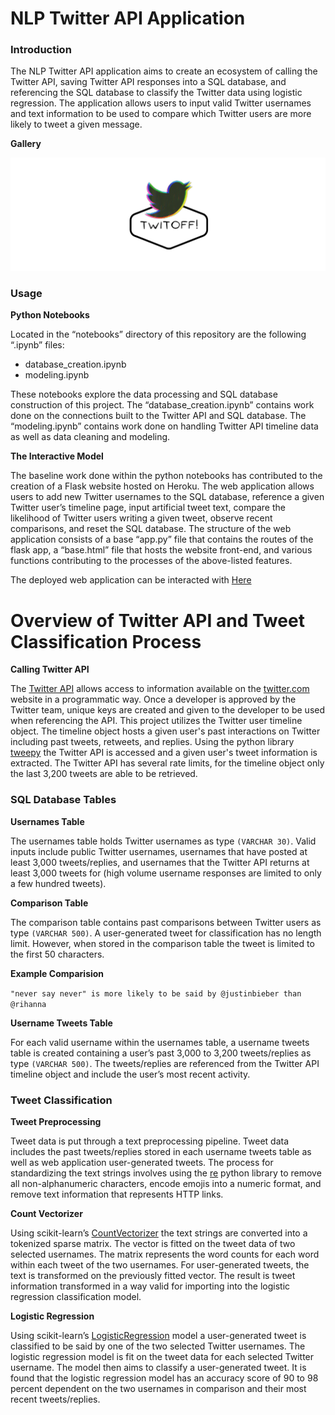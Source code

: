 # NLP Twitter API Application

### Introduction

The NLP Twitter API application aims to create an ecosystem of calling the Twitter API, saving Twitter API responses into a SQL database, and referencing the SQL database to classify the Twitter data using logistic regression. The application allows users to input valid Twitter usernames and text information to be used to compare which Twitter users are more likely to tweet a given message.

**Gallery**

![](assets/img/gallery.png)

### Usage

**Python Notebooks**

Located in the “notebooks” directory of this repository are the following “.ipynb” files:

-	database_creation.ipynb
-	modeling.ipynb

These notebooks explore the data processing and SQL database construction of this project. The “database_creation.ipynb” contains work done on the connections built to the Twitter API and SQL database. The “modeling.ipynb” contains work done on handling Twitter API timeline data as well as data cleaning and modeling.

**The Interactive Model**

The baseline work done within the python notebooks has contributed to the creation of a Flask website hosted on Heroku. The web application allows users to add new Twitter usernames to the SQL database, reference a given Twitter user’s timeline page, input artificial tweet text, compare the likelihood of Twitter users writing a given tweet, observe recent comparisons, and reset the SQL database. The structure of the web application consists of a base “app.py” file that contains the routes of the flask app, a “base.html” file that hosts the website front-end, and various functions contributing to the processes of the above-listed features.

The deployed web application can be interacted with [Here](https://nlp-twitter-api-application.herokuapp.com/)

# Overview of Twitter API and Tweet Classification Process

**Calling Twitter API**

The [Twitter API](https://developer.twitter.com/en/docs/twitter-api) allows access to information available on the [twitter.com](https://twitter.com) website in a programmatic way. Once a developer is approved by the Twitter team, unique keys are created and given to the developer to be used when referencing the API. This project utilizes the Twitter user timeline object. The timeline object hosts a given user's past interactions on Twitter including past tweets, retweets, and replies. Using the python library [tweepy](https://docs.tweepy.org/en/stable/) the Twitter API is accessed and a given user's tweet information is extracted. The Twitter API has several rate limits, for the timeline object only the last 3,200 tweets are able to be retrieved.

### SQL Database Tables

**Usernames Table**

The usernames table holds Twitter usernames as type ```(VARCHAR 30)```. Valid inputs include public Twitter usernames, usernames that have posted at least 3,000 tweets/replies, and usernames that the Twitter API returns at least 3,000 tweets for (high volume username responses are limited to only a few hundred tweets). 

**Comparison Table**

The comparison table contains past comparisons between Twitter users as type ```(VARCHAR 500)```. A user-generated tweet for classification has no length limit. However, when stored in the comparison table the tweet is limited to the first 50 characters.

**Example Comparision**

```"never say never" is more likely to be said by @justinbieber than @rihanna```

**Username Tweets Table**

For each valid username within the usernames table, a username tweets table is created containing a user’s past 3,000 to 3,200 tweets/replies as type ```(VARCHAR 500)```. The tweets/replies are referenced from the Twitter API timeline object and include the user’s most recent activity.

### Tweet Classification

**Tweet Preprocessing**

Tweet data is put through a text preprocessing pipeline. Tweet data includes the past tweets/replies stored in each username tweets table as well as web application user-generated tweets. The process for standardizing the text strings involves using the [re](https://docs.python.org/3/library/re.html) python library to remove all non-alphanumeric characters, encode emojis into a numeric format, and remove text information that represents HTTP links.

**Count Vectorizer**

Using scikit-learn’s [CountVectorizer](https://scikit-learn.org/stable/modules/generated/sklearn.feature_extraction.text.CountVectorizer.html) the text strings are converted into a tokenized sparse matrix. The vector is fitted on the tweet data of two selected usernames. The matrix represents the word counts for each word within each tweet of the two usernames. For user-generated tweets, the text is transformed on the previously fitted vector. The result is tweet information transformed in a way valid for importing into the logistic regression classification model.

**Logistic Regression**

Using scikit-learn’s [LogisticRegression](https://scikit-learn.org/stable/modules/generated/sklearn.linear_model.LogisticRegression.html) model a user-generated tweet is classified to be said by one of the two selected Twitter usernames. The logistic regression model is fit on the tweet data for each selected Twitter username. The model then aims to classify a user-generated tweet. It is found that the logistic regression model has an accuracy score of 90 to 98 percent dependent on the two usernames in comparison and their most recent tweets/replies.
